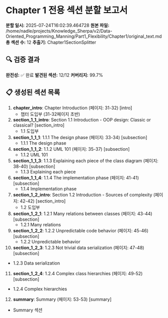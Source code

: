 # Chapter 1 전용 섹션 분할 보고서

**분할 일시:** 2025-07-24T16:02:39.464728
**원본 파일:** /home/nadle/projects/Knowledge_Sherpa/v2/Data-Oriented_Programming_Manning/Part1_Flexibility/Chapter1/original_text.md
**총 섹션 수:** 12
**추출기:** Chapter1SectionSplitter

## 🔍 검증 결과

**완전성:** ✅ 완료
**발견된 섹션:** 12/12
**커버리지:** 99.7%

## 📋 생성된 섹션 목록

1. **chapter_intro**: Chapter Introduction (페이지: 31-32) [intro]
   - 챕터 도입부 (31-32페이지 초반)
2. **section_1_1_intro**: Section 1.1 Introduction - OOP design: Classic or classical? [section_intro]
   - 1.1 도입부
3. **section_1_1_1**: 1.1.1 The design phase (페이지: 33-34) [subsection]
   - 1.1.1 The design phase
4. **section_1_1_2**: 1.1.2 UML 101 (페이지: 35-37) [subsection]
   - 1.1.2 UML 101
5. **section_1_1_3**: 1.1.3 Explaining each piece of the class diagram (페이지: 38-40) [subsection]
   - 1.1.3 Explaining each piece
6. **section_1_1_4**: 1.1.4 The implementation phase (페이지: 41-41) [subsection]
   - 1.1.4 Implementation phase
7. **section_1_2_intro**: Section 1.2 Introduction - Sources of complexity (페이지: 42-42) [section_intro]
   - 1.2 도입부
8. **section_1_2_1**: 1.2.1 Many relations between classes (페이지: 43-44) [subsection]
   - 1.2.1 Many relations
9. **section_1_2_2**: 1.2.2 Unpredictable code behavior (페이지: 45-46) [subsection]
   - 1.2.2 Unpredictable behavior
10. **section_1_2_3**: 1.2.3 Not trivial data serialization (페이지: 47-48) [subsection]
   - 1.2.3 Data serialization
11. **section_1_2_4**: 1.2.4 Complex class hierarchies (페이지: 49-52) [subsection]
   - 1.2.4 Complex hierarchies
12. **summary**: Summary (페이지: 53-53) [summary]
   - Summary 섹션
